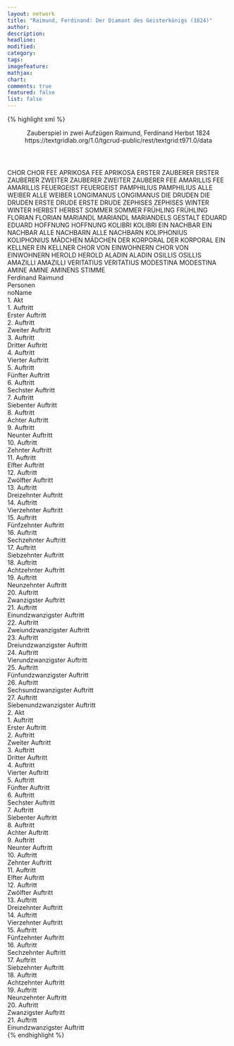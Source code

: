 ```yaml
---
layout: network
title: "Raimund, Ferdinand: Der Diamant des Geisterkönigs (1824)"
author:
description:
headline:
modified:
category:
tags:
imagefeature:
mathjax:
chart:
comments: true
featured: false
list: false
---
```

{% highlight xml %}
<?xml-model href="https://raw.githubusercontent.com/DLiNa/project/master/rules/lina.rnc"?><?xml-model href="https://raw.githubusercontent.com/DLiNa/project/master/rules/lina.sch"?>
<play xmlns="http://lina.digital">
  <header>
    <title>Der Diamant des Geisterkönigs</title>
    <subtitle>Zauberspiel in zwei Aufzügen</subtitle>
    <author>Raimund, Ferdinand</author>
    <date type="print" when="1837"/>
    <date type="premiere" when="1824"/>
    <date type="written" when="1824">Herbst 1824</date>
    <source>https://textgridlab.org/1.0/tgcrud-public/rest/textgrid:t971.0/data</source>
  </header>
  <personae>
    <character>
      <name>CHOR</name>
      <alias xml:id="chor">
        <name>CHOR</name>
      </alias>
    </character>
    <character>
      <name>FEE APRIKOSA</name>
      <alias xml:id="fee_aprikosa">
        <name>FEE APRIKOSA</name>
      </alias>
    </character>
    <character>
      <name>ERSTER ZAUBERER</name>
      <alias xml:id="erster_zauberer">
        <name>ERSTER ZAUBERER</name>
      </alias>
    </character>
    <character>
      <name>ZWEITER ZAUBERER</name>
      <alias xml:id="zweiter_zauberer">
        <name>ZWEITER ZAUBERER</name>
      </alias>
    </character>
    <character>
      <name>FEE AMARILLIS</name>
      <alias xml:id="fee_amarillis">
        <name>FEE AMARILLIS</name>
      </alias>
    </character>
    <character>
      <name>FEUERGEIST</name>
      <alias xml:id="feuergeist">
        <name>FEUERGEIST</name>
      </alias>
    </character>
    <character>
      <name>PAMPHILIUS</name>
      <alias xml:id="pamphilius">
        <name>PAMPHILIUS</name>
      </alias>
    </character>
    <character>
      <name>ALLE WEIBER</name>
      <alias xml:id="alle_weiber">
        <name>ALLE WEIBER</name>
      </alias>
    </character>
    <character>
      <name>LONGIMANUS</name>
      <alias xml:id="longimanus">
        <name>LONGIMANUS</name>
      </alias>
    </character>
    <character>
      <name>DIE DRUDEN</name>
      <alias xml:id="die_druden">
        <name>DIE DRUDEN</name>
      </alias>
    </character>
    <character>
      <name>ERSTE DRUDE</name>
      <alias xml:id="erste_drude">
        <name>ERSTE DRUDE</name>
      </alias>
    </character>
    <character>
      <name>ZEPHISES</name>
      <alias xml:id="zephises">
        <name>ZEPHISES</name>
      </alias>
    </character>
    <character>
      <name>WINTER</name>
      <alias xml:id="winter">
        <name>WINTER</name>
      </alias>
    </character>
    <character>
      <name>HERBST</name>
      <alias xml:id="herbst">
        <name>HERBST</name>
      </alias>
    </character>
    <character>
      <name>SOMMER</name>
      <alias xml:id="sommer">
        <name>SOMMER</name>
      </alias>
    </character>
    <character>
      <name>FRÜHLING</name>
      <alias xml:id="frühling">
        <name>FRÜHLING</name>
      </alias>
    </character>
    <character>
      <name>FLORIAN</name>
      <alias xml:id="florian">
        <name>FLORIAN</name>
      </alias>
    </character>
    <character>
      <name>MARIANDL</name>
      <alias xml:id="mariandl">
        <name>MARIANDL</name>
      </alias>
      <alias xml:id="mariandels_gestalt">
        <name>MARIANDELS GESTALT</name>
      </alias>
    </character>
    <character>
      <name>EDUARD</name>
      <alias xml:id="eduard">
        <name>EDUARD</name>
      </alias>
    </character>
    <character>
      <name>HOFFNUNG</name>
      <alias xml:id="hoffnung">
        <name>HOFFNUNG</name>
      </alias>
    </character>
    <character>
      <name>KOLIBRI</name>
      <alias xml:id="kolibri">
        <name>KOLIBRI</name>
      </alias>
    </character>
    <character>
      <name>EIN NACHBAR</name>
      <alias xml:id="ein_nachbar">
        <name>EIN NACHBAR</name>
      </alias>
    </character>
    <character>
      <name>ALLE NACHBARN</name>
      <alias xml:id="alle_nachbarn">
        <name>ALLE NACHBARN</name>
      </alias>
    </character>
    <character>
      <name>KOLIPHONIUS</name>
      <alias xml:id="koliphonius">
        <name>KOLIPHONIUS</name>
      </alias>
    </character>
    <character>
      <name>MÄDCHEN</name>
      <alias xml:id="mädchen">
        <name>MÄDCHEN</name>
      </alias>
    </character>
    <character>
      <name>DER KORPORAL</name>
      <alias xml:id="der_korporal">
        <name>DER KORPORAL</name>
      </alias>
    </character>
    <character>
      <name>EIN KELLNER</name>
      <alias xml:id="ein_kellner">
        <name>EIN KELLNER</name>
      </alias>
    </character>
    <character>
      <name>CHOR VON EINWOHNERN</name>
      <alias xml:id="chor_von_einwohnern">
        <name>CHOR VON EINWOHNERN</name>
      </alias>
    </character>
    <character>
      <name>HEROLD</name>
      <alias xml:id="herold">
        <name>HEROLD</name>
      </alias>
    </character>
    <character>
      <name>ALADIN</name>
      <alias xml:id="aladin">
        <name>ALADIN</name>
      </alias>
    </character>
    <character>
      <name>OSILLIS</name>
      <alias xml:id="osillis">
        <name>OSILLIS</name>
      </alias>
    </character>
    <character>
      <name>AMAZILLI</name>
      <alias xml:id="amazilli">
        <name>AMAZILLI</name>
      </alias>
    </character>
    <character>
      <name>VERITATIUS</name>
      <alias xml:id="veritatius">
        <name>VERITATIUS</name>
      </alias>
    </character>
    <character>
      <name>MODESTINA</name>
      <alias xml:id="modestina">
        <name>MODESTINA</name>
      </alias>
    </character>
    <character>
      <name>AMINE</name>
      <alias xml:id="amine">
        <name>AMINE</name>
      </alias>
      <alias xml:id="aminens_stimme">
        <name>AMINENS STIMME</name>
      </alias>
    </character>
  </personae>
  <text>
    <div>
      <head>Ferdinand Raimund</head>
    </div>
    <div>
      <head>Personen</head>
      <div>
        <head>noName</head>
      </div>
    </div>
    <div>
      <head>1. Akt</head>
      <div>
        <head>1. Auftritt</head>
        <div>
          <head>Erster Auftritt</head>
          <sp who="#chor">
            <amount n="1" unit="speech_acts"/>
            <amount n="20" unit="words"/>
            <amount n="4" unit="lines"/>
            <amount n="116" unit="chars"/>
          </sp>
          <sp who="#fee_aprikosa">
            <amount n="5" unit="speech_acts"/>
            <amount n="111" unit="words"/>
            <amount n="2" unit="lines"/>
            <amount n="627" unit="chars"/>
          </sp>
          <sp who="#chor #fee_aprikosa #erster_zauberer #zweiter_zauberer #fee_amarillis">
            <amount n="3" unit="speech_acts"/>
            <amount n="12" unit="words"/>
            <amount n="3" unit="lines"/>
            <amount n="60" unit="chars"/>
          </sp>
          <sp who="#erster_zauberer">
            <amount n="6" unit="speech_acts"/>
            <amount n="75" unit="words"/>
            <amount n="6" unit="lines"/>
            <amount n="412" unit="chars"/>
          </sp>
          <sp who="#zweiter_zauberer">
            <amount n="8" unit="speech_acts"/>
            <amount n="149" unit="words"/>
            <amount n="4" unit="lines"/>
            <amount n="788" unit="chars"/>
          </sp>
          <sp who="#fee_amarillis">
            <amount n="4" unit="speech_acts"/>
            <amount n="70" unit="words"/>
            <amount n="3" unit="lines"/>
            <amount n="366" unit="chars"/>
          </sp>
          <sp who="#erster_zauberer #fee_aprikosa">
            <amount n="1" unit="speech_acts"/>
            <amount n="3" unit="words"/>
            <amount n="1" unit="lines"/>
            <amount n="13" unit="chars"/>
          </sp>
          <sp who="#feuergeist">
            <amount n="5" unit="speech_acts"/>
            <amount n="162" unit="words"/>
            <amount n="1" unit="lines"/>
            <amount n="930" unit="chars"/>
          </sp>
        </div>
      </div>
      <div>
        <head>2. Auftritt</head>
        <div>
          <head>Zweiter Auftritt</head>
          <sp who="#pamphilius">
            <amount n="5" unit="speech_acts"/>
            <amount n="100" unit="words"/>
            <amount n="3" unit="lines"/>
            <amount n="574" unit="chars"/>
          </sp>
          <sp who="#erster_zauberer">
            <amount n="2" unit="speech_acts"/>
            <amount n="6" unit="words"/>
            <amount n="2" unit="lines"/>
            <amount n="41" unit="chars"/>
          </sp>
          <sp who="#alle_weiber">
            <amount n="1" unit="speech_acts"/>
            <amount n="6" unit="words"/>
            <amount n="1" unit="lines"/>
            <amount n="42" unit="chars"/>
          </sp>
          <sp who="#zweiter_zauberer">
            <amount n="3" unit="speech_acts"/>
            <amount n="25" unit="words"/>
            <amount n="3" unit="lines"/>
            <amount n="136" unit="chars"/>
          </sp>
          <sp who="#fee_aprikosa #fee_amarillis">
            <amount n="1" unit="speech_acts"/>
            <amount n="5" unit="words"/>
            <amount n="1" unit="lines"/>
            <amount n="25" unit="chars"/>
          </sp>
          <sp who="#feuergeist">
            <amount n="5" unit="speech_acts"/>
            <amount n="98" unit="words"/>
            <amount n="2" unit="lines"/>
            <amount n="560" unit="chars"/>
          </sp>
          <sp who="#chor #fee_aprikosa #erster_zauberer #zweiter_zauberer #fee_amarillis #pamphilius">
            <amount n="2" unit="speech_acts"/>
            <amount n="7" unit="words"/>
            <amount n="2" unit="lines"/>
            <amount n="34" unit="chars"/>
          </sp>
        </div>
      </div>
      <div>
        <head>3. Auftritt</head>
        <div>
          <head>Dritter Auftritt</head>
          <sp who="#pamphilius">
            <amount n="9" unit="speech_acts"/>
            <amount n="256" unit="words"/>
            <amount n="5" unit="lines"/>
            <amount n="1414" unit="chars"/>
          </sp>
          <sp who="#erster_zauberer">
            <amount n="4" unit="speech_acts"/>
            <amount n="48" unit="words"/>
            <amount n="3" unit="lines"/>
            <amount n="279" unit="chars"/>
          </sp>
          <sp who="#zweiter_zauberer">
            <amount n="4" unit="speech_acts"/>
            <amount n="52" unit="words"/>
            <amount n="4" unit="lines"/>
            <amount n="299" unit="chars"/>
          </sp>
          <sp who="#fee_aprikosa">
            <amount n="1" unit="speech_acts"/>
            <amount n="14" unit="words"/>
            <amount n="1" unit="lines"/>
            <amount n="77" unit="chars"/>
          </sp>
          <sp who="#fee_amarillis">
            <amount n="1" unit="speech_acts"/>
            <amount n="6" unit="words"/>
            <amount n="1" unit="lines"/>
            <amount n="27" unit="chars"/>
          </sp>
          <sp who="#chor #fee_aprikosa #erster_zauberer #zweiter_zauberer #fee_amarillis">
            <amount n="1" unit="speech_acts"/>
            <amount n="5" unit="words"/>
            <amount n="1" unit="lines"/>
            <amount n="26" unit="chars"/>
          </sp>
          <sp who="#chor">
            <amount n="1" unit="speech_acts"/>
            <amount n="40" unit="words"/>
            <amount n="6" unit="lines"/>
            <amount n="202" unit="chars"/>
          </sp>
        </div>
      </div>
      <div>
        <head>4. Auftritt</head>
        <div>
          <head>Vierter Auftritt</head>
          <sp who="#longimanus">
            <amount n="1" unit="speech_acts"/>
            <amount n="57" unit="words"/>
            <amount n="327" unit="chars"/>
          </sp>
        </div>
      </div>
      <div>
        <head>5. Auftritt</head>
        <div>
          <head>Fünfter Auftritt</head>
          <sp who="#pamphilius">
            <amount n="4" unit="speech_acts"/>
            <amount n="38" unit="words"/>
            <amount n="3" unit="lines"/>
            <amount n="252" unit="chars"/>
          </sp>
          <sp who="#longimanus">
            <amount n="4" unit="speech_acts"/>
            <amount n="74" unit="words"/>
            <amount n="2" unit="lines"/>
            <amount n="421" unit="chars"/>
          </sp>
        </div>
      </div>
      <div>
        <head>6. Auftritt</head>
        <div>
          <head>Sechster Auftritt</head>
          <sp who="#longimanus">
            <amount n="1" unit="speech_acts"/>
            <amount n="31" unit="words"/>
            <amount n="195" unit="chars"/>
          </sp>
        </div>
      </div>
      <div>
        <head>7. Auftritt</head>
        <div>
          <head>Siebenter Auftritt</head>
          <sp who="#longimanus">
            <amount n="1" unit="speech_acts"/>
            <amount n="209" unit="words"/>
            <amount n="1246" unit="chars"/>
          </sp>
        </div>
      </div>
      <div>
        <head>8. Auftritt</head>
        <div>
          <head>Achter Auftritt</head>
          <sp who="#longimanus">
            <amount n="1" unit="speech_acts"/>
            <amount n="28" unit="words"/>
            <amount n="165" unit="chars"/>
          </sp>
        </div>
      </div>
      <div>
        <head>9. Auftritt</head>
        <div>
          <head>Neunter Auftritt</head>
          <sp who="#die_druden #erste_drude">
            <amount n="1" unit="speech_acts"/>
            <amount n="5" unit="words"/>
            <amount n="1" unit="lines"/>
            <amount n="34" unit="chars"/>
          </sp>
          <sp who="#longimanus">
            <amount n="5" unit="speech_acts"/>
            <amount n="156" unit="words"/>
            <amount n="1" unit="lines"/>
            <amount n="852" unit="chars"/>
          </sp>
          <sp who="#erste_drude">
            <amount n="4" unit="speech_acts"/>
            <amount n="73" unit="words"/>
            <amount n="2" unit="lines"/>
            <amount n="414" unit="chars"/>
          </sp>
        </div>
      </div>
      <div>
        <head>10. Auftritt</head>
        <div>
          <head>Zehnter Auftritt</head>
          <sp who="#longimanus">
            <amount n="2" unit="speech_acts"/>
            <amount n="127" unit="words"/>
            <amount n="686" unit="chars"/>
          </sp>
          <sp who="#pamphilius">
            <amount n="1" unit="speech_acts"/>
            <amount n="13" unit="words"/>
            <amount n="1" unit="lines"/>
            <amount n="81" unit="chars"/>
          </sp>
        </div>
      </div>
      <div>
        <head>11. Auftritt</head>
        <div>
          <head>Elfter Auftritt</head>
          <sp who="#longimanus">
            <amount n="1" unit="speech_acts"/>
            <amount n="122" unit="words"/>
            <amount n="664" unit="chars"/>
          </sp>
        </div>
      </div>
      <div>
        <head>12. Auftritt</head>
        <div>
          <head>Zwölfter Auftritt</head>
          <sp who="#zephises">
            <amount n="9" unit="speech_acts"/>
            <amount n="200" unit="words"/>
            <amount n="5" unit="lines"/>
            <amount n="1169" unit="chars"/>
          </sp>
          <sp who="#longimanus">
            <amount n="9" unit="speech_acts"/>
            <amount n="210" unit="words"/>
            <amount n="5" unit="lines"/>
            <amount n="1182" unit="chars"/>
          </sp>
        </div>
      </div>
      <div>
        <head>13. Auftritt</head>
        <div>
          <head>Dreizehnter Auftritt</head>
          <sp who="#longimanus">
            <amount n="6" unit="speech_acts"/>
            <amount n="188" unit="words"/>
            <amount n="1126" unit="chars"/>
          </sp>
          <sp who="#pamphilius">
            <amount n="4" unit="speech_acts"/>
            <amount n="47" unit="words"/>
            <amount n="3" unit="lines"/>
            <amount n="241" unit="chars"/>
          </sp>
          <sp who="#zephises">
            <amount n="1" unit="speech_acts"/>
            <amount n="6" unit="words"/>
            <amount n="1" unit="lines"/>
            <amount n="30" unit="chars"/>
          </sp>
        </div>
      </div>
      <div>
        <head>14. Auftritt</head>
        <div>
          <head>Vierzehnter Auftritt</head>
          <sp who="#longimanus">
            <amount n="4" unit="speech_acts"/>
            <amount n="275" unit="words"/>
            <amount n="1507" unit="chars"/>
          </sp>
          <sp who="#winter">
            <amount n="1" unit="speech_acts"/>
            <amount n="29" unit="words"/>
            <amount n="141" unit="chars"/>
          </sp>
          <sp who="#herbst">
            <amount n="1" unit="speech_acts"/>
            <amount n="55" unit="words"/>
            <amount n="290" unit="chars"/>
          </sp>
          <sp who="#sommer">
            <amount n="1" unit="speech_acts"/>
            <amount n="29" unit="words"/>
            <amount n="151" unit="chars"/>
          </sp>
          <sp who="#frühling">
            <amount n="1" unit="speech_acts"/>
            <amount n="19" unit="words"/>
            <amount n="1" unit="lines"/>
            <amount n="85" unit="chars"/>
          </sp>
        </div>
      </div>
      <div>
        <head>15. Auftritt</head>
        <div>
          <head>Fünfzehnter Auftritt</head>
          <sp who="#florian">
            <amount n="1" unit="speech_acts"/>
            <amount n="489" unit="words"/>
            <amount n="16" unit="lines"/>
            <amount n="2659" unit="chars"/>
          </sp>
        </div>
      </div>
      <div>
        <head>16. Auftritt</head>
        <div>
          <head>Sechzehnter Auftritt</head>
          <sp who="#florian">
            <amount n="16" unit="speech_acts"/>
            <amount n="241" unit="words"/>
            <amount n="13" unit="lines"/>
            <amount n="1293" unit="chars"/>
          </sp>
          <sp who="#mariandl">
            <amount n="16" unit="speech_acts"/>
            <amount n="275" unit="words"/>
            <amount n="9" unit="lines"/>
            <amount n="1456" unit="chars"/>
          </sp>
        </div>
      </div>
      <div>
        <head>17. Auftritt</head>
        <div>
          <head>Siebzehnter Auftritt</head>
          <sp who="#eduard">
            <amount n="3" unit="speech_acts"/>
            <amount n="22" unit="words"/>
            <amount n="3" unit="lines"/>
            <amount n="114" unit="chars"/>
          </sp>
          <sp who="#mariandl">
            <amount n="2" unit="speech_acts"/>
            <amount n="25" unit="words"/>
            <amount n="2" unit="lines"/>
            <amount n="124" unit="chars"/>
          </sp>
          <sp who="#florian">
            <amount n="4" unit="speech_acts"/>
            <amount n="66" unit="words"/>
            <amount n="2" unit="lines"/>
            <amount n="359" unit="chars"/>
          </sp>
        </div>
      </div>
      <div>
        <head>18. Auftritt</head>
        <div>
          <head>Achtzehnter Auftritt</head>
          <sp who="#eduard">
            <amount n="8" unit="speech_acts"/>
            <amount n="177" unit="words"/>
            <amount n="7" unit="lines"/>
            <amount n="973" unit="chars"/>
          </sp>
          <sp who="#hoffnung">
            <amount n="8" unit="speech_acts"/>
            <amount n="517" unit="words"/>
            <amount n="2" unit="lines"/>
            <amount n="2929" unit="chars"/>
          </sp>
        </div>
      </div>
      <div>
        <head>19. Auftritt</head>
        <div>
          <head>Neunzehnter Auftritt</head>
          <sp who="#eduard">
            <amount n="12" unit="speech_acts"/>
            <amount n="575" unit="words"/>
            <amount n="8" unit="lines"/>
            <amount n="3373" unit="chars"/>
          </sp>
          <sp who="#kolibri">
            <amount n="11" unit="speech_acts"/>
            <amount n="238" unit="words"/>
            <amount n="6" unit="lines"/>
            <amount n="1302" unit="chars"/>
          </sp>
        </div>
      </div>
      <div>
        <head>20. Auftritt</head>
        <div>
          <head>Zwanzigster Auftritt</head>
          <sp who="#chor">
            <amount n="1" unit="speech_acts"/>
            <amount n="17" unit="words"/>
            <amount n="4" unit="lines"/>
            <amount n="112" unit="chars"/>
          </sp>
          <sp who="#florian">
            <amount n="4" unit="speech_acts"/>
            <amount n="39" unit="words"/>
            <amount n="4" unit="lines"/>
            <amount n="203" unit="chars"/>
          </sp>
          <sp who="#eduard">
            <amount n="3" unit="speech_acts"/>
            <amount n="84" unit="words"/>
            <amount n="2" unit="lines"/>
            <amount n="519" unit="chars"/>
          </sp>
          <sp who="#mariandl">
            <amount n="1" unit="speech_acts"/>
            <amount n="24" unit="words"/>
            <amount n="112" unit="chars"/>
          </sp>
          <sp who="#ein_nachbar">
            <amount n="3" unit="speech_acts"/>
            <amount n="126" unit="words"/>
            <amount n="1" unit="lines"/>
            <amount n="665" unit="chars"/>
          </sp>
          <sp who="#chor #florian #eduard #mariandl #alle_nachbarn #ein_nachbar">
            <amount n="2" unit="speech_acts"/>
            <amount n="16" unit="words"/>
            <amount n="2" unit="lines"/>
            <amount n="81" unit="chars"/>
          </sp>
          <sp who="#alle_nachbarn #ein_nachbar">
            <amount n="1" unit="speech_acts"/>
            <amount n="5" unit="words"/>
            <amount n="1" unit="lines"/>
            <amount n="32" unit="chars"/>
          </sp>
        </div>
      </div>
      <div>
        <head>21. Auftritt</head>
        <div>
          <head>Einundzwanzigster Auftritt</head>
          <sp who="#eduard">
            <amount n="3" unit="speech_acts"/>
            <amount n="63" unit="words"/>
            <amount n="1" unit="lines"/>
            <amount n="375" unit="chars"/>
          </sp>
          <sp who="#florian">
            <amount n="3" unit="speech_acts"/>
            <amount n="27" unit="words"/>
            <amount n="3" unit="lines"/>
            <amount n="133" unit="chars"/>
          </sp>
          <sp who="#mariandl">
            <amount n="1" unit="speech_acts"/>
            <amount n="12" unit="words"/>
            <amount n="1" unit="lines"/>
            <amount n="69" unit="chars"/>
          </sp>
        </div>
      </div>
      <div>
        <head>22. Auftritt</head>
        <div>
          <head>Zweiundzwanzigster Auftritt</head>
          <sp who="#mariandl">
            <amount n="15" unit="speech_acts"/>
            <amount n="216" unit="words"/>
            <amount n="21" unit="lines"/>
            <amount n="1077" unit="chars"/>
          </sp>
          <sp who="#florian">
            <amount n="16" unit="speech_acts"/>
            <amount n="179" unit="words"/>
            <amount n="24" unit="lines"/>
            <amount n="932" unit="chars"/>
          </sp>
          <sp who="#mariandl #florian">
            <amount n="1" unit="speech_acts"/>
            <amount n="8" unit="words"/>
            <amount n="1" unit="lines"/>
            <amount n="46" unit="chars"/>
          </sp>
        </div>
      </div>
      <div>
        <head>23. Auftritt</head>
        <div>
          <head>Dreiundzwanzigster Auftritt</head>
          <sp who="#kolibri">
            <amount n="3" unit="speech_acts"/>
            <amount n="46" unit="words"/>
            <amount n="3" unit="lines"/>
            <amount n="255" unit="chars"/>
          </sp>
          <sp who="#eduard">
            <amount n="3" unit="speech_acts"/>
            <amount n="36" unit="words"/>
            <amount n="2" unit="lines"/>
            <amount n="213" unit="chars"/>
          </sp>
          <sp who="#florian">
            <amount n="3" unit="speech_acts"/>
            <amount n="79" unit="words"/>
            <amount n="1" unit="lines"/>
            <amount n="484" unit="chars"/>
          </sp>
        </div>
      </div>
      <div>
        <head>24. Auftritt</head>
        <div>
          <head>Vierundzwanzigster Auftritt</head>
          <sp who="#mariandl">
            <amount n="7" unit="speech_acts"/>
            <amount n="133" unit="words"/>
            <amount n="5" unit="lines"/>
            <amount n="742" unit="chars"/>
          </sp>
          <sp who="#kolibri">
            <amount n="2" unit="speech_acts"/>
            <amount n="31" unit="words"/>
            <amount n="3" unit="lines"/>
            <amount n="199" unit="chars"/>
          </sp>
          <sp who="#eduard">
            <amount n="1" unit="speech_acts"/>
            <amount n="3" unit="words"/>
            <amount n="1" unit="lines"/>
            <amount n="19" unit="chars"/>
          </sp>
          <sp who="#florian">
            <amount n="5" unit="speech_acts"/>
            <amount n="22" unit="words"/>
            <amount n="5" unit="lines"/>
            <amount n="133" unit="chars"/>
          </sp>
        </div>
      </div>
      <div>
        <head>25. Auftritt</head>
        <div>
          <head>Fünfundzwanzigster Auftritt</head>
          <sp who="#mariandl">
            <amount n="1" unit="speech_acts"/>
            <amount n="191" unit="words"/>
            <amount n="16" unit="lines"/>
            <amount n="989" unit="chars"/>
          </sp>
        </div>
      </div>
      <div>
        <head>26. Auftritt</head>
        <div>
          <head>Sechsundzwanzigster Auftritt</head>
          <sp who="#koliphonius">
            <amount n="1" unit="speech_acts"/>
            <amount n="157" unit="words"/>
            <amount n="964" unit="chars"/>
          </sp>
        </div>
      </div>
      <div>
        <head>27. Auftritt</head>
        <div>
          <head>Siebenundzwanzigster Auftritt</head>
          <sp who="#eduard">
            <amount n="12" unit="speech_acts"/>
            <amount n="269" unit="words"/>
            <amount n="6" unit="lines"/>
            <amount n="1528" unit="chars"/>
          </sp>
          <sp who="#florian">
            <amount n="7" unit="speech_acts"/>
            <amount n="108" unit="words"/>
            <amount n="5" unit="lines"/>
            <amount n="647" unit="chars"/>
          </sp>
          <sp who="#kolibri">
            <amount n="5" unit="speech_acts"/>
            <amount n="48" unit="words"/>
            <amount n="4" unit="lines"/>
            <amount n="255" unit="chars"/>
          </sp>
          <sp who="#mädchen">
            <amount n="1" unit="speech_acts"/>
            <amount n="3" unit="words"/>
            <amount n="1" unit="lines"/>
            <amount n="19" unit="chars"/>
          </sp>
          <sp who="#der_korporal">
            <amount n="1" unit="speech_acts"/>
            <amount n="6" unit="words"/>
            <amount n="1" unit="lines"/>
            <amount n="34" unit="chars"/>
          </sp>
          <sp who="#ein_kellner">
            <amount n="1" unit="speech_acts"/>
            <amount n="3" unit="words"/>
            <amount n="1" unit="lines"/>
            <amount n="18" unit="chars"/>
          </sp>
          <sp who="#mariandels_gestalt">
            <amount n="1" unit="speech_acts"/>
            <amount n="2" unit="words"/>
            <amount n="1" unit="lines"/>
            <amount n="17" unit="chars"/>
          </sp>
          <sp who="#koliphonius">
            <amount n="5" unit="speech_acts"/>
            <amount n="43" unit="words"/>
            <amount n="5" unit="lines"/>
            <amount n="222" unit="chars"/>
          </sp>
        </div>
      </div>
    </div>
    <div>
      <head>2. Akt</head>
      <div>
        <head>1. Auftritt</head>
        <div>
          <head>Erster Auftritt</head>
          <sp who="#longimanus">
            <amount n="1" unit="speech_acts"/>
            <amount n="29" unit="words"/>
            <amount n="165" unit="chars"/>
          </sp>
        </div>
      </div>
      <div>
        <head>2. Auftritt</head>
        <div>
          <head>Zweiter Auftritt</head>
          <sp who="#pamphilius">
            <amount n="3" unit="speech_acts"/>
            <amount n="15" unit="words"/>
            <amount n="3" unit="lines"/>
            <amount n="100" unit="chars"/>
          </sp>
          <sp who="#longimanus">
            <amount n="3" unit="speech_acts"/>
            <amount n="138" unit="words"/>
            <amount n="772" unit="chars"/>
          </sp>
        </div>
      </div>
      <div>
        <head>3. Auftritt</head>
        <div>
          <head>Dritter Auftritt</head>
          <sp who="#pamphilius">
            <amount n="2" unit="speech_acts"/>
            <amount n="41" unit="words"/>
            <amount n="235" unit="chars"/>
          </sp>
          <sp who="#longimanus">
            <amount n="1" unit="speech_acts"/>
            <amount n="57" unit="words"/>
            <amount n="296" unit="chars"/>
          </sp>
        </div>
      </div>
      <div>
        <head>4. Auftritt</head>
        <div>
          <head>Vierter Auftritt</head>
          <sp who="#eduard">
            <amount n="16" unit="speech_acts"/>
            <amount n="293" unit="words"/>
            <amount n="10" unit="lines"/>
            <amount n="1674" unit="chars"/>
          </sp>
          <sp who="#longimanus">
            <amount n="24" unit="speech_acts"/>
            <amount n="637" unit="words"/>
            <amount n="9" unit="lines"/>
            <amount n="3564" unit="chars"/>
          </sp>
          <sp who="#florian">
            <amount n="17" unit="speech_acts"/>
            <amount n="231" unit="words"/>
            <amount n="13" unit="lines"/>
            <amount n="1296" unit="chars"/>
          </sp>
        </div>
      </div>
      <div>
        <head>5. Auftritt</head>
        <div>
          <head>Fünfter Auftritt</head>
          <sp who="#longimanus">
            <amount n="7" unit="speech_acts"/>
            <amount n="195" unit="words"/>
            <amount n="3" unit="lines"/>
            <amount n="1027" unit="chars"/>
          </sp>
          <sp who="#pamphilius">
            <amount n="1" unit="speech_acts"/>
            <amount n="15" unit="words"/>
            <amount n="1" unit="lines"/>
            <amount n="84" unit="chars"/>
          </sp>
          <sp who="#eduard">
            <amount n="1" unit="speech_acts"/>
            <amount n="25" unit="words"/>
            <amount n="136" unit="chars"/>
          </sp>
          <sp who="#florian">
            <amount n="5" unit="speech_acts"/>
            <amount n="362" unit="words"/>
            <amount n="33" unit="lines"/>
            <amount n="1952" unit="chars"/>
          </sp>
        </div>
      </div>
      <div>
        <head>6. Auftritt</head>
        <div>
          <head>Sechster Auftritt</head>
          <sp who="#longimanus">
            <amount n="2" unit="speech_acts"/>
            <amount n="80" unit="words"/>
            <amount n="466" unit="chars"/>
          </sp>
          <sp who="#pamphilius">
            <amount n="1" unit="speech_acts"/>
            <amount n="8" unit="words"/>
            <amount n="1" unit="lines"/>
            <amount n="53" unit="chars"/>
          </sp>
        </div>
      </div>
      <div>
        <head>7. Auftritt</head>
        <div>
          <head>Siebenter Auftritt</head>
          <sp who="#chor_von_einwohnern">
            <amount n="1" unit="speech_acts"/>
            <amount n="45" unit="words"/>
            <amount n="8" unit="lines"/>
            <amount n="244" unit="chars"/>
          </sp>
        </div>
      </div>
      <div>
        <head>8. Auftritt</head>
        <div>
          <head>Achter Auftritt</head>
          <sp who="#herold">
            <amount n="3" unit="speech_acts"/>
            <amount n="109" unit="words"/>
            <amount n="18" unit="lines"/>
            <amount n="599" unit="chars"/>
          </sp>
          <sp who="#chor">
            <amount n="2" unit="speech_acts"/>
            <amount n="22" unit="words"/>
            <amount n="4" unit="lines"/>
            <amount n="124" unit="chars"/>
          </sp>
        </div>
      </div>
      <div>
        <head>9. Auftritt</head>
        <div>
          <head>Neunter Auftritt</head>
          <sp who="#kolibri">
            <amount n="4" unit="speech_acts"/>
            <amount n="131" unit="words"/>
            <amount n="1" unit="lines"/>
            <amount n="723" unit="chars"/>
          </sp>
          <sp who="#eduard">
            <amount n="6" unit="speech_acts"/>
            <amount n="88" unit="words"/>
            <amount n="5" unit="lines"/>
            <amount n="438" unit="chars"/>
          </sp>
          <sp who="#florian">
            <amount n="3" unit="speech_acts"/>
            <amount n="58" unit="words"/>
            <amount n="2" unit="lines"/>
            <amount n="289" unit="chars"/>
          </sp>
        </div>
      </div>
      <div>
        <head>10. Auftritt</head>
        <div>
          <head>Zehnter Auftritt</head>
          <sp who="#aladin">
            <amount n="13" unit="speech_acts"/>
            <amount n="255" unit="words"/>
            <amount n="6" unit="lines"/>
            <amount n="1517" unit="chars"/>
          </sp>
          <sp who="#eduard">
            <amount n="7" unit="speech_acts"/>
            <amount n="143" unit="words"/>
            <amount n="4" unit="lines"/>
            <amount n="838" unit="chars"/>
          </sp>
          <sp who="#florian">
            <amount n="10" unit="speech_acts"/>
            <amount n="117" unit="words"/>
            <amount n="8" unit="lines"/>
            <amount n="615" unit="chars"/>
          </sp>
        </div>
      </div>
      <div>
        <head>11. Auftritt</head>
        <div>
          <head>Elfter Auftritt</head>
          <sp who="#eduard">
            <amount n="1" unit="speech_acts"/>
            <amount n="60" unit="words"/>
            <amount n="371" unit="chars"/>
          </sp>
          <sp who="#florian">
            <amount n="1" unit="speech_acts"/>
            <amount n="31" unit="words"/>
            <amount n="164" unit="chars"/>
          </sp>
        </div>
      </div>
      <div>
        <head>12. Auftritt</head>
        <div>
          <head>Zwölfter Auftritt</head>
          <sp who="#eduard">
            <amount n="5" unit="speech_acts"/>
            <amount n="60" unit="words"/>
            <amount n="4" unit="lines"/>
            <amount n="353" unit="chars"/>
          </sp>
          <sp who="#florian">
            <amount n="6" unit="speech_acts"/>
            <amount n="71" unit="words"/>
            <amount n="5" unit="lines"/>
            <amount n="386" unit="chars"/>
          </sp>
          <sp who="#osillis">
            <amount n="5" unit="speech_acts"/>
            <amount n="29" unit="words"/>
            <amount n="5" unit="lines"/>
            <amount n="177" unit="chars"/>
          </sp>
          <sp who="#amazilli">
            <amount n="1" unit="speech_acts"/>
            <amount n="3" unit="words"/>
            <amount n="1" unit="lines"/>
            <amount n="24" unit="chars"/>
          </sp>
        </div>
      </div>
      <div>
        <head>13. Auftritt</head>
        <div>
          <head>Dreizehnter Auftritt</head>
          <sp who="#eduard">
            <amount n="6" unit="speech_acts"/>
            <amount n="52" unit="words"/>
            <amount n="6" unit="lines"/>
            <amount n="295" unit="chars"/>
          </sp>
          <sp who="#florian">
            <amount n="5" unit="speech_acts"/>
            <amount n="131" unit="words"/>
            <amount n="1" unit="lines"/>
            <amount n="691" unit="chars"/>
          </sp>
        </div>
      </div>
      <div>
        <head>14. Auftritt</head>
        <div>
          <head>Vierzehnter Auftritt</head>
          <sp who="#aladin">
            <amount n="5" unit="speech_acts"/>
            <amount n="80" unit="words"/>
            <amount n="3" unit="lines"/>
            <amount n="493" unit="chars"/>
          </sp>
          <sp who="#eduard">
            <amount n="4" unit="speech_acts"/>
            <amount n="45" unit="words"/>
            <amount n="3" unit="lines"/>
            <amount n="218" unit="chars"/>
          </sp>
          <sp who="#florian">
            <amount n="5" unit="speech_acts"/>
            <amount n="452" unit="words"/>
            <amount n="58" unit="lines"/>
            <amount n="2329" unit="chars"/>
          </sp>
        </div>
      </div>
      <div>
        <head>15. Auftritt</head>
        <div>
          <head>Fünfzehnter Auftritt</head>
          <sp who="#chor">
            <amount n="1" unit="speech_acts"/>
            <amount n="12" unit="words"/>
            <amount n="2" unit="lines"/>
            <amount n="64" unit="chars"/>
          </sp>
          <sp who="#veritatius">
            <amount n="4" unit="speech_acts"/>
            <amount n="146" unit="words"/>
            <amount n="796" unit="chars"/>
          </sp>
          <sp who="#chor">
            <amount n="1" unit="speech_acts"/>
            <amount n="3" unit="words"/>
            <amount n="1" unit="lines"/>
            <amount n="21" unit="chars"/>
          </sp>
          <sp who="#eduard">
            <amount n="2" unit="speech_acts"/>
            <amount n="16" unit="words"/>
            <amount n="2" unit="lines"/>
            <amount n="108" unit="chars"/>
          </sp>
          <sp who="#florian">
            <amount n="3" unit="speech_acts"/>
            <amount n="19" unit="words"/>
            <amount n="3" unit="lines"/>
            <amount n="108" unit="chars"/>
          </sp>
          <sp who="#modestina">
            <amount n="2" unit="speech_acts"/>
            <amount n="32" unit="words"/>
            <amount n="1" unit="lines"/>
            <amount n="189" unit="chars"/>
          </sp>
          <sp who="#aminens_stimme">
            <amount n="1" unit="speech_acts"/>
            <amount n="4" unit="words"/>
            <amount n="1" unit="lines"/>
            <amount n="21" unit="chars"/>
          </sp>
        </div>
      </div>
      <div>
        <head>16. Auftritt</head>
        <div>
          <head>Sechzehnter Auftritt</head>
          <sp who="#amine">
            <amount n="5" unit="speech_acts"/>
            <amount n="180" unit="words"/>
            <amount n="3" unit="lines"/>
            <amount n="1008" unit="chars"/>
          </sp>
          <sp who="#veritatius">
            <amount n="6" unit="speech_acts"/>
            <amount n="203" unit="words"/>
            <amount n="3" unit="lines"/>
            <amount n="1155" unit="chars"/>
          </sp>
          <sp who="#aladin">
            <amount n="1" unit="speech_acts"/>
            <amount n="4" unit="words"/>
            <amount n="1" unit="lines"/>
            <amount n="15" unit="chars"/>
          </sp>
          <sp who="#eduard">
            <amount n="8" unit="speech_acts"/>
            <amount n="143" unit="words"/>
            <amount n="5" unit="lines"/>
            <amount n="795" unit="chars"/>
          </sp>
          <sp who="#florian">
            <amount n="2" unit="speech_acts"/>
            <amount n="20" unit="words"/>
            <amount n="2" unit="lines"/>
            <amount n="99" unit="chars"/>
          </sp>
          <sp who="#amine #veritatius #aladin #eduard #florian #modestina #kolibri #chor">
            <amount n="3" unit="speech_acts"/>
            <amount n="6" unit="words"/>
            <amount n="3" unit="lines"/>
            <amount n="37" unit="chars"/>
          </sp>
          <sp who="#modestina">
            <amount n="1" unit="speech_acts"/>
            <amount n="4" unit="words"/>
            <amount n="1" unit="lines"/>
            <amount n="17" unit="chars"/>
          </sp>
          <sp who="#kolibri">
            <amount n="1" unit="speech_acts"/>
            <amount n="5" unit="words"/>
            <amount n="1" unit="lines"/>
            <amount n="25" unit="chars"/>
          </sp>
          <sp who="#chor">
            <amount n="3" unit="speech_acts"/>
            <amount n="74" unit="words"/>
            <amount n="16" unit="lines"/>
            <amount n="378" unit="chars"/>
          </sp>
        </div>
      </div>
      <div>
        <head>17. Auftritt</head>
        <div>
          <head>Siebzehnter Auftritt</head>
          <sp who="#kolibri">
            <amount n="3" unit="speech_acts"/>
            <amount n="38" unit="words"/>
            <amount n="2" unit="lines"/>
            <amount n="208" unit="chars"/>
          </sp>
          <sp who="#amine">
            <amount n="1" unit="speech_acts"/>
            <amount n="5" unit="words"/>
            <amount n="1" unit="lines"/>
            <amount n="30" unit="chars"/>
          </sp>
          <sp who="#florian">
            <amount n="1" unit="speech_acts"/>
            <amount n="5" unit="words"/>
            <amount n="1" unit="lines"/>
            <amount n="33" unit="chars"/>
          </sp>
        </div>
      </div>
      <div>
        <head>18. Auftritt</head>
        <div>
          <head>Achtzehnter Auftritt</head>
          <sp who="#amine">
            <amount n="6" unit="speech_acts"/>
            <amount n="201" unit="words"/>
            <amount n="2" unit="lines"/>
            <amount n="1070" unit="chars"/>
          </sp>
          <sp who="#eduard">
            <amount n="7" unit="speech_acts"/>
            <amount n="191" unit="words"/>
            <amount n="2" unit="lines"/>
            <amount n="1060" unit="chars"/>
          </sp>
          <sp who="#florian">
            <amount n="1" unit="speech_acts"/>
            <amount n="76" unit="words"/>
            <amount n="410" unit="chars"/>
          </sp>
        </div>
      </div>
      <div>
        <head>19. Auftritt</head>
        <div>
          <head>Neunzehnter Auftritt</head>
          <sp who="#eduard">
            <amount n="4" unit="speech_acts"/>
            <amount n="105" unit="words"/>
            <amount n="3" unit="lines"/>
            <amount n="597" unit="chars"/>
          </sp>
          <sp who="#zephises">
            <amount n="1" unit="speech_acts"/>
            <amount n="15" unit="words"/>
            <amount n="1" unit="lines"/>
            <amount n="89" unit="chars"/>
          </sp>
          <sp who="#florian">
            <amount n="1" unit="speech_acts"/>
            <amount n="20" unit="words"/>
            <amount n="1" unit="lines"/>
            <amount n="98" unit="chars"/>
          </sp>
          <sp who="#amine">
            <amount n="1" unit="speech_acts"/>
            <amount n="6" unit="words"/>
            <amount n="1" unit="lines"/>
            <amount n="41" unit="chars"/>
          </sp>
        </div>
      </div>
      <div>
        <head>20. Auftritt</head>
        <div>
          <head>Zwanzigster Auftritt</head>
          <sp who="#longimanus">
            <amount n="10" unit="speech_acts"/>
            <amount n="411" unit="words"/>
            <amount n="3" unit="lines"/>
            <amount n="2319" unit="chars"/>
          </sp>
          <sp who="#eduard">
            <amount n="10" unit="speech_acts"/>
            <amount n="124" unit="words"/>
            <amount n="6" unit="lines"/>
            <amount n="689" unit="chars"/>
          </sp>
          <sp who="#amine">
            <amount n="3" unit="speech_acts"/>
            <amount n="8" unit="words"/>
            <amount n="3" unit="lines"/>
            <amount n="45" unit="chars"/>
          </sp>
          <sp who="#florian">
            <amount n="2" unit="speech_acts"/>
            <amount n="12" unit="words"/>
            <amount n="2" unit="lines"/>
            <amount n="72" unit="chars"/>
          </sp>
        </div>
      </div>
      <div>
        <head>21. Auftritt</head>
        <div>
          <head>Einundzwanzigster Auftritt</head>
          <sp who="#kolibri">
            <amount n="1" unit="speech_acts"/>
            <amount n="7" unit="words"/>
            <amount n="1" unit="lines"/>
            <amount n="32" unit="chars"/>
          </sp>
          <sp who="#eduard">
            <amount n="1" unit="speech_acts"/>
            <amount n="7" unit="words"/>
            <amount n="1" unit="lines"/>
            <amount n="44" unit="chars"/>
          </sp>
          <sp who="#mariandl">
            <amount n="18" unit="speech_acts"/>
            <amount n="94" unit="words"/>
            <amount n="18" unit="lines"/>
            <amount n="451" unit="chars"/>
          </sp>
          <sp who="#florian">
            <amount n="18" unit="speech_acts"/>
            <amount n="105" unit="words"/>
            <amount n="18" unit="lines"/>
            <amount n="497" unit="chars"/>
          </sp>
          <sp who="#longimanus">
            <amount n="1" unit="speech_acts"/>
            <amount n="19" unit="words"/>
            <amount n="112" unit="chars"/>
          </sp>
          <sp who="#chor">
            <amount n="4" unit="speech_acts"/>
            <amount n="99" unit="words"/>
            <amount n="20" unit="lines"/>
            <amount n="502" unit="chars"/>
          </sp>
        </div>
      </div>
    </div>
  </text>
</play>
{% endhighlight %}